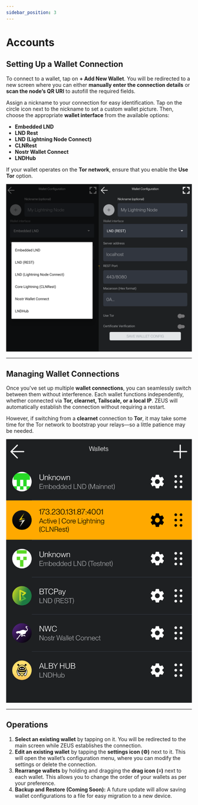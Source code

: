 ```yaml
---
sidebar_position: 3
---
```


# Accounts  

## Setting Up a Wallet Connection  

To connect to a wallet, tap on **+ Add New Wallet**. You will be redirected to a new screen where you can either **manually enter the connection details** or **scan the node’s QR URI** to autofill the required fields.  

Assign a nickname to your connection for easy identification. Tap on the circle icon next to the nickname to set a custom wallet picture. Then, choose the appropriate **wallet interface** from the available options:  

- **Embedded LND**  
- **LND Rest**  
- **LND (Lightning Node Connect)**  
- **CLNRest**  
- **Nostr Wallet Connect**  
- **LNDHub**  

If your wallet operates on the **Tor network**, ensure that you enable the **Use Tor** option.  

![wallet-config](../../../static/img/wallet-config.png)  

---

## Managing Wallet Connections  

Once you've set up multiple **wallet connections**, you can seamlessly switch between them without interference. Each wallet functions independently, whether connected via **Tor, clearnet, Tailscale, or a local IP**. ZEUS will automatically establish the connection without requiring a restart.  

However, if switching from a **clearnet** connection to **Tor**, it may take some time for the Tor network to bootstrap your relays—so a little patience may be needed.  

![zeus-wallets](../../../static/img/zeus-wallets.png)  

---

## Operations  

1. **Select an existing wallet** by tapping on it. You will be redirected to the main screen while ZEUS establishes the connection.  
2. **Edit an existing wallet** by tapping the **settings icon (⚙️)** next to it. This will open the wallet’s configuration menu, where you can modify the settings or delete the connection.  
3. **Rearrange wallets** by holding and dragging the **drag icon (≡)** next to each wallet. This allows you to change the order of your wallets as per your preference.  
4. **Backup and Restore (Coming Soon):** A future update will allow saving wallet configurations to a file for easy migration to a new device.  